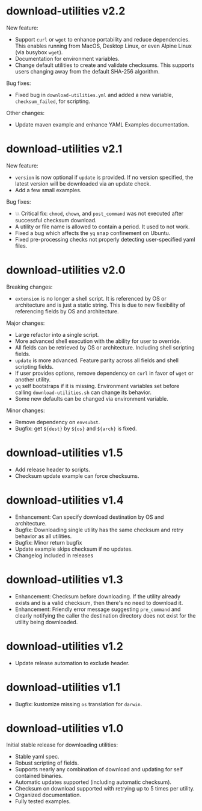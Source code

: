# download-utilities v2.2

New feature:

- Support `curl` or `wget` to enhance portability and reduce dependencies.  This
  enables running from MacOS, Desktop Linux, or even Alpine Linux (via busybox
  `wget`).
- Documentation for environment variables.
- Change default utilities to create and validate checksums.  This supports
  users changing away from the default SHA-256 algorithm.

Bug fixes:

- Fixed bug in `download-utilities.yml` and added a new variable,
  `checksum_failed`, for scripting.

Other changes:

- Update maven example and enhance YAML Examples documentation.

# download-utilities v2.1

New feature:

- `version` is now optional if `update` is provided.  If no version specified,
  the latest version will be downloaded via an update check.
- Add a few small examples.

Bug fixes:

- :boom: Critical fix: `chmod`, `chown`, and `post_command` was not executed
  after successful checksum download.
- A utility or file name is allowed to contain a period.  It used to not work.
- Fixed a bug which affects the `yq` snap confinement on Ubuntu.
- Fixed pre-processing checks not properly detecting user-specified yaml files.

# download-utilities v2.0

Breaking changes:

- `extension` is no longer a shell script.  It is referenced by OS or
  architecture and is just a static string.  This is due to new flexibility of
  referencing fields by OS and architecture.

Major changes:

- Large refactor into a single script.
- More advanced shell execution with the ability for user to override.
- All fields can be retrieved by OS or architecture.  Including shell scripting
  fields.
- `update` is more advanced.  Feature parity across all fields and shell
  scripting fields.
- If user provides options, remove dependency on `curl` in favor of `wget` or
  another utility.
- `yq` self bootstraps if it is missing.  Environment variables set before
  calling `download-utilities.sh` can change its behavior.
- Some new defaults can be changed via environment variable.

Minor changes:

- Remove dependency on `envsubst`.
- Bugfix: get `${dest}` by `${os}` and `${arch}` is fixed.

# download-utilities v1.5

- Add release header to scripts.
- Checksum update example can force checksums.

# download-utilities v1.4

- Enhancement: Can specify download destination by OS and architecture.
- Bugfix: Downloading single utility has the same checksum and retry behavior as
  all utilities.
- Bugfix: Minor return bugfix
- Update example skips checksum if no updates.
- Changelog included in releases

# download-utilities v1.3

- Enhancement: Checksum before downloading.  If the utility already exists and
  is a valid checksum, then there's no need to download it.
- Enhancement: Friendly error message suggesting `pre_command` and clearly
  notifying the caller the destination directory does not exist for the utility
  being downloaded.

# download-utilities v1.2

- Update release automation to exclude header.

# download-utilities v1.1

- Bugfix: kustomize missing `os` translation for `darwin`.

# download-utilities v1.0

Initial stable release for downloading utilities:

- Stable yaml spec.
- Robust scripting of fields.
- Supports nearly any combination of download and updating for self contained binaries.
- Automatic updates supported (including automatic checksum).
- Checksum on download supported with retrying up to 5 times per utility.
- Organized documentation.
- Fully tested examples.
